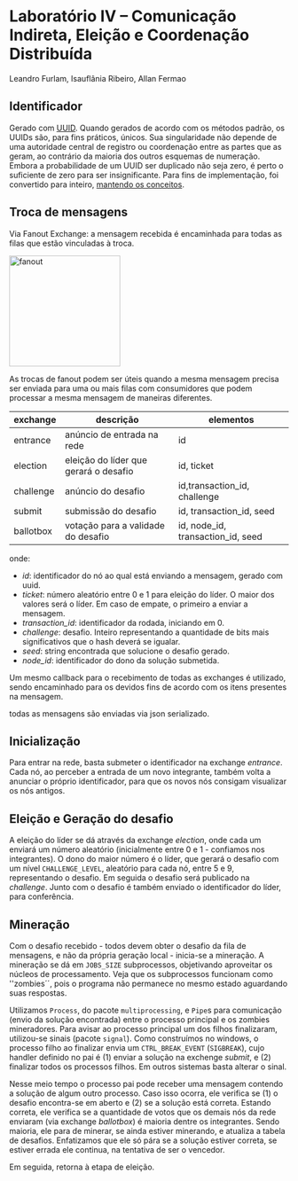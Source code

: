 # Laboratório IV – Comunicação Indireta, Eleição e Coordenação Distribuída

Leandro Furlam, Isauflânia Ribeiro, Allan Fermao

## Identificador

Gerado com [UUID](https://en.wikipedia.org/wiki/Universally_unique_identifier). Quando gerados de acordo com os métodos padrão, os UUIDs são, para fins práticos, únicos. Sua singularidade não depende de uma autoridade central de registro ou coordenação entre as partes que as geram, ao contrário da maioria dos outros esquemas de numeração. Embora a probabilidade de um UUID ser duplicado não seja zero, é perto o suficiente de zero para ser insignificante. Para fins de implementação, foi convertido para inteiro, [mantendo os conceitos](https://stackoverflow.com/questions/3530294/how-to-generate-unique-64-bits-integers-from-python).


## Troca de mensagens

Via Fanout Exchange: a mensagem recebida é encaminhada para todas as filas que estão vinculadas à troca.

<img src="https://www.cloudamqp.com/img/blog/fanout-exchange.png" alt="fanout" width="200px"/>

As trocas de fanout podem ser úteis quando a mesma mensagem precisa ser enviada para uma ou mais filas com consumidores que podem processar a mesma mensagem de maneiras diferentes.

| exchange | descrição | elementos |
|---|---|---|
| entrance | anúncio de entrada na rede | id |
| election | eleição do líder que gerará o desafio | id, ticket |
| challenge | anúncio do desafio | id,transaction_id, challenge |
| submit | submissão do desafio | id, transaction_id, seed |
| ballotbox | votação para a validade do desafio | id, node_id, transaction_id, seed |

onde:

* *id*: identificador do nó ao qual está enviando a mensagem, gerado com uuid.
* *ticket*: número aleatório entre 0 e 1 para eleição do líder. O maior dos valores será o líder. Em caso de empate, o primeiro a enviar a mensagem.
* *transaction_id*: identificador da rodada, iniciando em 0.
* *challenge*: desafio. Inteiro representando a quantidade de bits mais significativos que o hash deverá se igualar.
* *seed*: string encontrada que solucione o desafio gerado.
* *node_id*: identificador do dono da solução submetida.

Um mesmo callback para o recebimento de todas as exchanges é utilizado, sendo encaminhado para os devidos fins de acordo com os itens presentes na mensagem.

todas as mensagens são enviadas via json serializado.

## Inicialização

Para entrar na rede, basta submeter o identificador na exchange *entrance*. Cada nó, ao perceber a entrada de um novo integrante, também volta a anunciar o próprio identificador, para que os novos nós consigam visualizar os nós antigos.

## Eleição e Geração do desafio

A eleição do líder se dá através da exchange *election*, onde cada um enviará um número aleatório (inicialmente entre 0 e 1 - confiamos nos integrantes). O dono do maior número é o líder, que gerará o desafio com um nível `CHALLENGE_LEVEL`, aleatório para cada nó, entre 5 e 9, representando o desafio. Em seguida o desafio será publicado na *challenge*. Junto com o desafio é também enviado o identificador do líder, para conferência.

## Mineração

Com o desafio recebido - todos devem obter o desafio da fila de mensagens, e não da própria geração local - inicia-se a mineração. A mineração se dá em `JOBS_SIZE` subprocessos, objetivando aproveitar os núcleos de processamento. Veja que os subprocessos funcionam como ''zombies´´, pois o programa não permanece no mesmo estado aguardando suas respostas.

Utilizamos `Process`, do pacote `multiprocessing`, e `Pipe`s para comunicação (envio da solução encontrada) entre o processo principal e os zombies mineradores. Para avisar ao processo principal um  dos filhos finalizaram, utilizou-se sinais (pacote `signal`). Como construímos no windows, o processo filho ao finalizar envia um `CTRL_BREAK_EVENT` (`SIGBREAK`), cujo handler definido no pai é (1) enviar a solução na exchenge *submit*, e (2) finalizar todos os processos filhos. Em outros sistemas basta alterar o sinal.

Nesse meio tempo o processo pai pode receber uma mensagem contendo a solução de algum outro processo. Caso isso ocorra, ele verifica se (1) o desafio encontra-se em aberto e (2) se a solução está correta. Estando correta, ele verifica se a quantidade de votos que os demais nós da rede enviaram (via exchange *ballotbox*) é maioria dentre os integrantes. Sendo maioria, ele para de minerar, se ainda estiver minerando, e atualiza a tabela de desafios. Enfatizamos que ele só pára se a solução estiver correta, se estiver errada ele continua, na tentativa de ser o vencedor.

Em seguida, retorna à etapa de eleição.